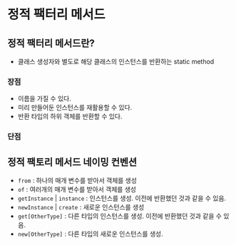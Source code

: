 
# 정적 팩터리 메서드
## 정적 팩터리 메서드란?
- 클래스 생성자와 별도로 해당 클래스의 인스턴스를 반환하는 static method

### 장점
- 이름을 가질 수 있다.
- 미리 만들어둔 인스턴스를 재활용할 수 있다.
- 반환 타입의 하위 객체를 반환할 수 있다.
### 단점


## 정적 팩토리 메서드 네이밍 컨벤션
- `from` : 하나의 매개 변수를 받아서 객체를 생성
- `of` : 여러개의 매개 변수를 받아서 객체를 생성
- `getInstance` | `instance` : 인스턴스를 생성. 이전에 반환했던 것과 같을 수 있음.
- `newInstance` | `create` : 새로운 인스턴스를 생성
- `get[OtherType]` : 다른 타입의 인스턴스를 생성. 이전에 반환했던 것과 같을 수 있음.
- `new[OtherType]` : 다른 타입의 새로운 인스턴스를 생성.